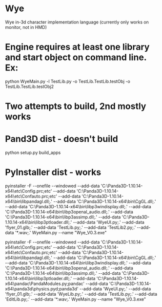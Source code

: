 # Wye
Wye in-3d character implementation language
(currently only works on monitor, not in HMD)

# Engine requires at least one library and start object on command line.  Ex:
python WyeMain.py -l TestLib.py -o TestLib.TestLib.testObj -o TestLib.TestLib.testObj2

# Two attempts to build, 2nd mostly works

# Pand3D dist - doesn't build
python setup.py build_apps
# PyInstaller dist - works
pyinstaller -F --onefile --windowed  --add-data 'C:\Panda3D-1.10.14-x64\etc\Config.prc;etc'  --add-data 'C:\Panda3D-1.10.14-x64\etc\Confauto.prc;etc' --add-data 'C:\Panda3D-1.10.14-x64\bin\libpandagl.dll;.' --add-data 'C:\Panda3D-1.10.14-x64\bin\CgGL.dll;.' --add-data 'C:\Panda3D-1.10.14-x64\bin\libp3windisplay.dll;.' --add-data 'C:\Panda3D-1.10.14-x64\bin\libp3openal_audio.dll;.' --add-data 'C:\Panda3D-1.10.14-x64\bin\libp3assimp.dll;.' --add-data 'C:\Panda3D-1.10.14-x64\bin\libp3ptloader.dll;.' --add-data 'WyeUI.py;.'  --add-data 'flyer_01.glb;.' --add-data 'TestLib.py;.' --add-data 'TestLib2.py;.' --add-data '*.wav;.' WyeMain.py --name "Wye_V0.3.exe"

pyinstaller -F --onefile --windowed --add-data 'C:\Panda3D-1.10.14-x64\etc\Config.prc;etc' --add-data 'C:\Panda3D-1.10.14-x64\etc\Confauto.prc;etc' --add-data 'C:\Panda3D-1.10.14-x64\bin\libpandagl.dll;.' --add-data 'C:\Panda3D-1.10.14-x64\bin\CgGL.dll;.' --add-data 'C:\Panda3D-1.10.14-x64\bin\libp3windisplay.dll;.' --add-data 'C:\Panda3D-1.10.14-x64\bin\libp3openal_audio.dll;.' --add-data 'C:\Panda3D-1.10.14-x64\bin\libp3assimp.dll;.' --add-data 'C:\Panda3D-1.10.14-x64\bin\libp3ptloader.dll;.' --add-data 'C:\Panda3D-1.10.14-x64\pandac\PandaModules.py;pandac' --add-data 'C:\Panda3D-1.10.14-x64\panda3d\physics.pyd;panda3d' --add-data 'WyeUI.py;.'  --add-data 'flyer_01.glb;.' --add-data 'WyeLib.py;.' --add-data 'TestLib.py;.' --add-data 'EditLib.py;.' --add-data '*.wav;.' WyeMain.py --name "Wye_V0.3.exe"